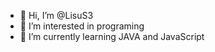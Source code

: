 - 👋 Hi, I’m @LisuS3
- 👀 I’m interested in programing
- 🌱 I’m currently learning JAVA and JavaScript

